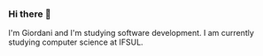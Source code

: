 ### Hi there 👋
I'm Giordani and I'm studying software development. I am currently studying computer science at IFSUL.
<!--
**GiordaniSantos/GiordaniSantos** is a ✨ _special_ ✨ repository because its `README.md` (this file) appears on your GitHub profile.

<h2 align="center"> A Fullstack Web Development Student <br> & <br> Focused On Helping People </h2>

<h3 align="center">🚀 Ask me about</h3>
<p align="center">
<img src="https://img.shields.io/badge/-HTML5-ec6231.svg?logo=Html5&style=flat-square&logoColor=white" />
<img src="https://img.shields.io/badge/-CSS3-007acc.svg?logo=Css3&style=flat-square" />
<img src="https://img.shields.io/badge/-Javascript-FFD700.svg?logo=Javascript&style=flat-square&logoColor=white" />
<img src="https://img.shields.io/badge/-Nodejs-43853d?style=flat-square&logo=Node.js&logoColor=white"  />
</p>

<h3 align="center">📚 I'm currently Learning</h3>
<p align="center">
<img src="https://img.shields.io/badge/-ReactJs-61DAFB?logo=react&logoColor=white&style=flat-square" />
<img src="https://img.shields.io/badge/-React%20Native-61DAFB.svg?logo=React&logoColor=white&style=flat-square" />
<img src="https://img.shields.io/badge/-Typescript-007acc.svg?logo=Typescript&style=flat-square&logoColor=white" />
</p>

<h3 align="center">📱 How to reach me </h3>
<p align="center">
<a href="mailto:dani.santossilveira@hotmail.com"> <img src="https://img.shields.io/badge/-Email-D14836.svg?logo=gmail&style=plastic&logoColor=white" /> </a>
<a href="https://www.linkedin.com/in/giordani-da-silveira-dos-santos-1b8168182/" target="blank"><img src="https://img.shields.io/badge/-LinkedIn-007acc.svg?logo=linkedin&style=plastic"></a>


Here are some ideas to get you started:

- 🔭 I’m currently working on ...
- 🌱 I’m currently learning ...
- 👯 I’m looking to collaborate on ...
- 🤔 I’m looking for help with ...
- 💬 Ask me about ...
- 📫 How to reach me: ...
- 😄 Pronouns: ...
- ⚡ Fun fact: ...
-->
